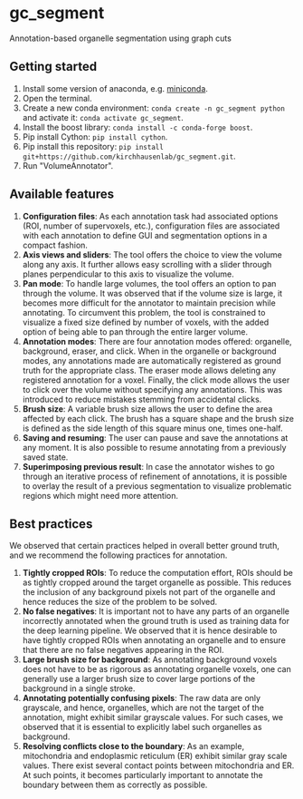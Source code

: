 # gc_segment
Annotation-based organelle segmentation using graph cuts

## Getting started

1. Install some version of anaconda, e.g. [miniconda](https://docs.conda.io/en/latest/miniconda.html).
1. Open the terminal.
1. Create a new conda environment: `conda create -n gc_segment python` and activate it: `conda activate gc_segment`.
1. Install the boost library: `conda install -c conda-forge boost`.
1. Pip install Cython: `pip install cython`.
1. Pip install this repository: `pip install git+https://github.com/kirchhausenlab/gc_segment.git`.
1. Run "VolumeAnnotator".

## Available features

1. **Configuration files**: As each annotation task had associated options (ROI, number of supervoxels, etc.), configuration files are associated with each annotation to define GUI and segmentation options in a compact fashion.
1. **Axis views and sliders**: The tool offers the choice to view the volume along any axis. It further allows easy scrolling with a slider through planes perpendicular to this axis to visualize the volume.
1. **Pan mode**: To handle large volumes, the tool offers an option to pan through the volume. It was observed that if the volume size is large, it becomes more difficult for the annotator to maintain precision while annotating. To circumvent this problem, the tool is constrained to visualize a fixed size defined by number of voxels, with the added option of being able to pan through the entire larger volume.
1. **Annotation modes**: There are four annotation modes offered: organelle, background, eraser, and click. When in the organelle or background modes, any annotations made are automatically registered as ground truth for the appropriate class. The eraser mode allows deleting any registered annotation for a voxel. Finally, the click mode allows the user to click over the volume without specifying any annotations. This was introduced to reduce mistakes stemming from accidental clicks. 
1. **Brush size**: A variable brush size allows the user to define the area affected by each click. The brush has a square shape and the brush size is defined as the side length of this square minus one, times one-half. 
1. **Saving and resuming**: The user can pause and save the annotations at any moment. It is also possible to resume annotating from a previously saved state. 
1. **Superimposing previous result**: In case the annotator wishes to go through an iterative process of refinement of annotations, it is possible to overlay the result of a previous segmentation to visualize problematic regions which might need more attention. 

## Best practices

We observed that certain practices helped in overall better ground truth, and we recommend the following practices for annotation.
1. **Tightly cropped ROIs**: To reduce the computation effort, ROIs should be as tightly cropped around the target organelle as possible. This reduces the inclusion of any background pixels not part of the organelle and hence reduces the size of the problem to be solved.
1. **No false negatives**: It is important not to have any parts of an organelle incorrectly annotated when the ground truth is used as training data for the deep learning pipeline. We observed that it is hence desirable to have tightly cropped ROIs when annotating an organelle and to ensure that there are no false negatives appearing in the ROI. 
1. **Large brush size for background**: As annotating background voxels does not have to be as rigorous as annotating organelle voxels, one can generally use a larger brush size to cover large portions of the background in a single stroke. 
1. **Annotating potentially confusing pixels**: The raw data are only grayscale, and hence, organelles, which are not the target of the annotation, might exhibit similar grayscale values. For such cases, we observed that it is essential to explicitly label such organelles as background.
1. **Resolving conflicts close to the boundary**: As an example, mitochondria and endoplasmic reticulum (ER) exhibit similar gray scale values. There exist several contact points between mitochondria and ER. At such points, it becomes particularly important to annotate the boundary between them as correctly as possible.  
